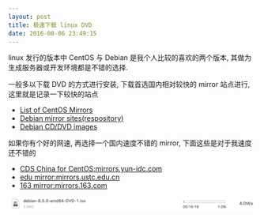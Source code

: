 ```yaml
---
layout: post
title: 极速下载 linux DVD
date: 2016-08-06 23:49:15
---
```


linux 发行的版本中 CentOS 与 Debian 是我个人比较的喜欢的两个版本, 其做为生成服务器或开发环境都是不错的选择.

一般多以下载 DVD 的方式进行安装, 下载首选国内相对较快的 mirror 站点进行, 这里就是记录一下较快的站点


* [List of CentOS Mirrors](https://www.centos.org/download/mirrors/)
* [Debian mirror sites(respository)](http://www.debian.org/mirror/list)
* [Debian CD/DVD images](http://www.debian.org/CD/http-ftp/)

如果你有个好的网速, 再选择一个国内速度不错的 mirror, 下面这些是对于我速度还不错的

* [CDS China for CentOS:mirrors.yun-idc.com](http://mirrors.yun-idc.com/centos/)
* [edu mirror:mirrors.ustc.edu.cn](http://mirrors.ustc.edu.cn/debian-cd/)
* [163 mirror:mirrors.163.com](http://mirrors.163.com/)

![Debian downloading...](images/debian-downloading.png)
